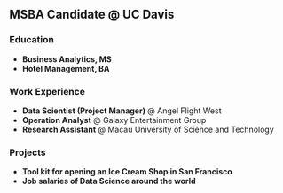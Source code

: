 ## MSBA Candidate @ UC Davis  

### **Education**  
- **Business Analytics, MS**  
- **Hotel Management, BA**  

### **Work Experience**  
- **Data Scientist (Project Manager)** @ Angel Flight West  
- **Operation Analyst** @ Galaxy Entertainment Group  
- **Research Assistant** @ Macau University of Science and Technology  

### **Projects**  
- **Tool kit for opening an Ice Cream Shop in San Francisco**  
- **Job salaries of Data Science around the world**  
